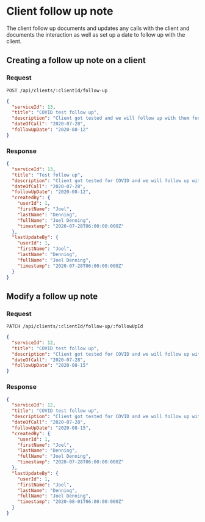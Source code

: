 # Client follow up note

The client follow up documents and updates any calls with the client and documents the interaction as well as set up a date to follow up with the client.

## Creating a follow up note on a client

### Request

```http
POST /api/clients/:clientId/follow-up
```

```json
{
  "serviceId": 13,
  "title": "COVID test follow up",
  "description": "Client got tested and we will follow up with them for results",
  "dateOfCall": "2020-07-28",
  "followUpDate": "2020-08-12"
}
```

### Response

```json
{
  "serviceId": 13,
  "title": "Test follow up",
  "description": "Client got tested for COVID and we will follow up with them for results",
  "dateOfCall": "2020-07-28",
  "followUpDate": "2020-08-12",
  "createdBy": {
    "userId": 1,
    "firstName": "Joel",
    "lastName": "Denning",
    "fullName": "Joel Denning",
    "timestamp": "2020-07-28T06:00:00:000Z"
  },
  "lastUpdateBy": {
    "userId": 1,
    "firstName": "Joel",
    "lastName": "Denning",
    "fullName": "Joel Denning",
    "timestamp": "2020-07-28T06:00:00:000Z"
  }
}
```

## Modify a follow up note

### Request

```http
PATCH /api/clients/:clientId/follow-up/:followUpId
```

```json
{
  "serviceId": 12,
  "title": "COVID test follow up",
  "description": "Client got tested for COVID and we will follow up with them for results",
  "dateOfCall": "2020-07-28",
  "followUpDate": "2020-08-15"
}
```

### Response

```json
{
  "serviceId": 12,
  "title": "COVID test follow up",
  "description": "Client got tested for COVID and we will follow up with them for results",
  "dateOfCall": "2020-07-28",
  "followUpDate": "2020-08-15",
  "createdBy": {
    "userId": 1,
    "firstName": "Joel",
    "lastName": "Denning",
    "fullName": "Joel Denning",
    "timestamp": "2020-07-28T06:00:00:000Z"
  },
  "lastUpdateBy": {
    "userId": 1,
    "firstName": "Joel",
    "lastName": "Denning",
    "fullName": "Joel Denning",
    "timestamp": "2020-08-01T06:00:00:000Z"
  }
}
```
